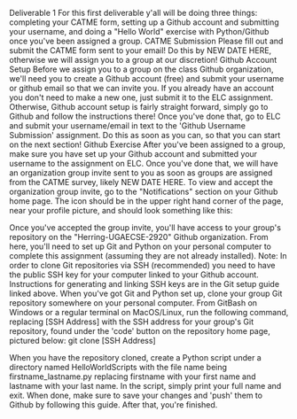 Deliverable 1
For this first deliverable y'all will be doing three things: completing your CATME form, setting up a Github account and submitting your username, and doing a "Hello World" exercise with Python/Github once you've been assigned a group.
CATME Submission
Please fill out and submit the CATME form sent to your email! Do this by NEW DATE HERE, otherwise we will assign you to a group at our discretion!
Github Account Setup
Before we assign you to a group on the class Github organization, we'll need you to create a Github account (free) and submit your username or github email so that we can invite you. If you already have an account you don't need to make a new one, just submit it to the ELC assignment. Otherwise, Github account setup is fairly straight forward, simply go to Github and follow the instructions there!
Once you've done that, go to ELC and submit your username/email in text to the 'Github Username Submission' assignment.
Do this as soon as you can, so that you can start on the next section!
Github Exercise
After you've been assigned to a group, make sure you have set up your Github account and submitted your username to the assignment on ELC. Once you've done that, we will have an organization group invite sent to you as soon as groups are assigned from the CATME survey, likely NEW DATE HERE. To view and accept the organization group invite, go to the "Notifications" section on your Github home page. The icon should be in the upper right hand corner of the page, near your profile picture, and should look something like this:

Once you've accepted the group invite, you'll have access to your group's repository on the "Herring-UGAECSE-2920" Github organization. From here, you'll need to set up Git and Python on your personal computer to complete this assignment (assuming they are not already installed).
Note: In order to clone Git repositories via SSH (recommended) you need to have the public SSH key for your computer linked to your Github account. Instructions for generating and linking SSH keys are in the Git setup guide linked above.
When you've got Git and Python set up, clone your group Git repository somewhere on your personal computer. From GitBash on Windows or a regular terminal on MacOS/Linux, run the following command, replacing [SSH Address] with the SSH address for your group's Git repository, found under the 'code' button on the repository home page, pictured below:
git clone [SSH Address]
 

When you have the repository cloned, create a Python script under a directory named HelloWorldScripts with the file name being firstname_lastname.py replacing firstname with your first name and lastname with your last name.
In the script, simply print your full name and exit. When done, make sure to save your changes and 'push' them to Github by following this guide.
After that, you're finished.


